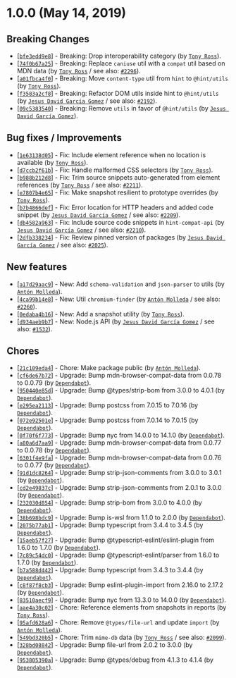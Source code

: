 # 1.0.0 (May 14, 2019)

## Breaking Changes

* [[`bfe3edd9e8`](https://github.com/webhintio/hint/commit/bfe3edd9e8984344c1e7965d39b0de4193e52a4f)] - Breaking: Drop interoperability category (by [`Tony Ross`](https://github.com/antross)).
* [[`74f0b67a25`](https://github.com/webhintio/hint/commit/74f0b67a250eba7638d670bb6d40c3760ddd0ca5)] - Breaking: Replace `caniuse` util with a `compat` util based on MDN data (by [`Tony Ross`](https://github.com/antross) / see also: [`#2296`](https://github.com/webhintio/hint/issues/2296)).
* [[`a01fbca4f0`](https://github.com/webhintio/hint/commit/a01fbca4f09b6de97edc698839d64910cb40f76a)] - Breaking: Move `content-type` util from `hint` to `@hint/utils` (by [`Tony Ross`](https://github.com/antross)).
* [[`f3583a2cf8`](https://github.com/webhintio/hint/commit/f3583a2cf8c8a93c0ad726803d7211f7b1383b2b)] - Breaking: Refactor DOM utils inside hint to `@hint/utils` (by [`Jesus David García Gomez`](https://github.com/sarvaje) / see also: [`#2192`](https://github.com/webhintio/hint/issues/2192)).
* [[`09c5383540`](https://github.com/webhintio/hint/commit/09c5383540d207e1b1a1a96cf17a0a32c51ea946)] - Breaking: Remove `utils` in favor of `@hint/utils` (by [`Jesus David García Gomez`](https://github.com/sarvaje)).

## Bug fixes / Improvements

* [[`1e63138d05`](https://github.com/webhintio/hint/commit/1e63138d05e668cee88b02ea3ed47b016987fd8d)] - Fix: Include element reference when no location is available (by [`Tony Ross`](https://github.com/antross)).
* [[`d7ccb2f61b`](https://github.com/webhintio/hint/commit/d7ccb2f61b08aaf64e46127e5f355474e207bec7)] - Fix: Handle malformed CSS selectors (by [`Tony Ross`](https://github.com/antross)).
* [[`b988b212d8`](https://github.com/webhintio/hint/commit/b988b212d8e08b1c4e5b5a005d053966d2b5cfe1)] - Fix: Trim source snippets auto-generated from element references (by [`Tony Ross`](https://github.com/antross) / see also: [`#2211`](https://github.com/webhintio/hint/issues/2211)).
* [[`e7807b4e65`](https://github.com/webhintio/hint/commit/e7807b4e65c389164d45196356770dafc545615a)] - Fix: Make snapshot resilient to prototype overrides (by [`Tony Ross`](https://github.com/antross)).
* [[`b7b4866def`](https://github.com/webhintio/hint/commit/b7b4866def7a5bad3cddcb05b49a51b0c5b52bec)] - Fix: Error location for HTTP headers and added code snippet (by [`Jesus David García Gomez`](https://github.com/sarvaje) / see also: [`#2209`](https://github.com/webhintio/hint/issues/2209)).
* [[`db4582a963`](https://github.com/webhintio/hint/commit/db4582a963ab54c1244da91ee2413581262f1998)] - Fix: Include source code snippets in `hint-compat-api` (by [`Jesus David García Gomez`](https://github.com/sarvaje) / see also: [`#2210`](https://github.com/webhintio/hint/issues/2210)).
* [[`2dfb338234`](https://github.com/webhintio/hint/commit/2dfb3382347cd264561adc378d6c73972bd1bae6)] - Fix: Review pinned version of packages (by [`Jesus David García Gomez`](https://github.com/sarvaje) / see also: [`#2025`](https://github.com/webhintio/hint/issues/2025)).

## New features

* [[`a17d29aac9`](https://github.com/webhintio/hint/commit/a17d29aac9bcd31fe640547efc8f2e785eaea5a4)] - New: Add `schema-validation` and `json-parser`  to utils (by [`Antón Molleda`](https://github.com/molant)).
* [[`4ca99b14e8`](https://github.com/webhintio/hint/commit/4ca99b14e86e4c9550b2af7564cbfc1fbdf30440)] - New: Util `chromium-finder` (by [`Antón Molleda`](https://github.com/molant) / see also: [`#2260`](https://github.com/webhintio/hint/issues/2260)).
* [[`0edaba4b16`](https://github.com/webhintio/hint/commit/0edaba4b16425d9ac1051e673c8ed9e7abfbcc02)] - New: Add a snapshot utility (by [`Tony Ross`](https://github.com/antross)).
* [[`d934aeb9b7`](https://github.com/webhintio/hint/commit/d934aeb9b714a7ddcaf1d09a3790348eaa4c335b)] - New: Node.js API (by [`Jesus David García Gomez`](https://github.com/sarvaje) / see also: [`#1532`](https://github.com/webhintio/hint/issues/1532)).

## Chores

* [[`21c109eda4`](https://github.com/webhintio/hint/commit/21c109eda4012476b7dd46211dfb394d13af7723)] - Chore: Make package public (by [`Antón Molleda`](https://github.com/molant)).
* [[`cf6de67b72`](https://github.com/webhintio/hint/commit/cf6de67b72cdc4d95cc56b205a1375da2c5dfd61)] - Upgrade: Bump mdn-browser-compat-data from 0.0.78 to 0.0.79 (by [`Dependabot`](https://github.com/dependabot-bot)).
* [[`950440e85d`](https://github.com/webhintio/hint/commit/950440e85db027850324f44fd046efaf5b1a4af0)] - Upgrade: Bump @types/strip-bom from 3.0.0 to 4.0.1 (by [`Dependabot`](https://github.com/dependabot-bot)).
* [[`e295ea2113`](https://github.com/webhintio/hint/commit/e295ea21135d129c032dc9fc636cb22f1a15e07c)] - Upgrade: Bump postcss from 7.0.15 to 7.0.16 (by [`Dependabot`](https://github.com/dependabot-bot)).
* [[`072e92501e`](https://github.com/webhintio/hint/commit/072e92501e89e60c3606b393afc7be83693d1012)] - Upgrade: Bump postcss from 7.0.14 to 7.0.15 (by [`Dependabot`](https://github.com/dependabot-bot)).
* [[`0f70f6f773`](https://github.com/webhintio/hint/commit/0f70f6f773235cdab31d5811eaa5f0ff9be9650f)] - Upgrade: Bump nyc from 14.0.0 to 14.1.0 (by [`Dependabot`](https://github.com/dependabot-bot)).
* [[`a80a6d7aa9`](https://github.com/webhintio/hint/commit/a80a6d7aa93619b35ef68c45b2881e3258ea7efb)] - Upgrade: Bump mdn-browser-compat-data from 0.0.77 to 0.0.78 (by [`Dependabot`](https://github.com/dependabot-bot)).
* [[`6301f4e9fa`](https://github.com/webhintio/hint/commit/6301f4e9fad5177d8d48bb41373d2b486a6c78ae)] - Upgrade: Bump mdn-browser-compat-data from 0.0.76 to 0.0.77 (by [`Dependabot`](https://github.com/dependabot-bot)).
* [[`91d1dc8264`](https://github.com/webhintio/hint/commit/91d1dc82640d606261bca4f772e5b39c95333738)] - Upgrade: Bump strip-json-comments from 3.0.0 to 3.0.1 (by [`Dependabot`](https://github.com/dependabot-bot)).
* [[`cd2e49837c`](https://github.com/webhintio/hint/commit/cd2e49837c5aa1e68e4f2fdc91bc2b731b260a21)] - Upgrade: Bump strip-json-comments from 2.0.1 to 3.0.0 (by [`Dependabot`](https://github.com/dependabot-bot)).
* [[`232030d854`](https://github.com/webhintio/hint/commit/232030d854ac004d6572908a05f5c1d712c28580)] - Upgrade: Bump strip-bom from 3.0.0 to 4.0.0 (by [`Dependabot`](https://github.com/dependabot-bot)).
* [[`38b698bdc9`](https://github.com/webhintio/hint/commit/38b698bdc96bebe8d7dabed8c2df115de06da67c)] - Upgrade: Bump is-wsl from 1.1.0 to 2.0.0 (by [`Dependabot`](https://github.com/dependabot-bot)).
* [[`2075b77ab1`](https://github.com/webhintio/hint/commit/2075b77ab1b05aadc51329261df3fbc9d83cc09e)] - Upgrade: Bump typescript from 3.4.4 to 3.4.5 (by [`Dependabot`](https://github.com/dependabot-bot)).
* [[`15aeb57f27`](https://github.com/webhintio/hint/commit/15aeb57f2753dce8e6b7c78a9cc5c5376a538835)] - Upgrade: Bump @typescript-eslint/eslint-plugin from 1.6.0 to 1.7.0 (by [`Dependabot`](https://github.com/dependabot-bot)).
* [[`7c89c54dc0`](https://github.com/webhintio/hint/commit/7c89c54dc035641db905a2d057dc2ba04af09eb1)] - Upgrade: Bump @typescript-eslint/parser from 1.6.0 to 1.7.0 (by [`Dependabot`](https://github.com/dependabot-bot)).
* [[`b7a588d442`](https://github.com/webhintio/hint/commit/b7a588d442233484c5ffdff41865761213b4121a)] - Upgrade: Bump typescript from 3.4.3 to 3.4.4 (by [`Dependabot`](https://github.com/dependabot-bot)).
* [[`c8f87f8cb3`](https://github.com/webhintio/hint/commit/c8f87f8cb3318ef0abf1259e7a78f920c2f6701e)] - Upgrade: Bump eslint-plugin-import from 2.16.0 to 2.17.2 (by [`Dependabot`](https://github.com/dependabot-bot)).
* [[`83510aecf9`](https://github.com/webhintio/hint/commit/83510aecf9657aadbc987ae7ad66603a1da1e8e0)] - Upgrade: Bump nyc from 13.3.0 to 14.0.0 (by [`Dependabot`](https://github.com/dependabot-bot)).
* [[`aae4a30c02`](https://github.com/webhintio/hint/commit/aae4a30c02a0635328d98589a6020ec0a27f4579)] - Chore: Reference elements from snapshots in reports (by [`Tony Ross`](https://github.com/antross)).
* [[`95afd628a6`](https://github.com/webhintio/hint/commit/95afd628a65af40a318f39c944dd358753b1c2ed)] - Chore: Remove `@types/file-url` and update `import` (by [`Antón Molleda`](https://github.com/molant)).
* [[`549bd320b5`](https://github.com/webhintio/hint/commit/549bd320b5f01b8ab934c2c819c7797a9ea51476)] - Chore: Trim `mime-db` data (by [`Tony Ross`](https://github.com/antross) / see also: [`#2099`](https://github.com/webhintio/hint/issues/2099)).
* [[`328bd08842`](https://github.com/webhintio/hint/commit/328bd0884273c25294509f85b95467930eaebb9e)] - Upgrade: Bump file-url from 2.0.2 to 3.0.0 (by [`Dependabot`](https://github.com/dependabot-bot)).
* [[`953805390a`](https://github.com/webhintio/hint/commit/953805390a84c1d28447d57a06e58cf88da375ed)] - Upgrade: Bump @types/debug from 4.1.3 to 4.1.4 (by [`Dependabot`](https://github.com/dependabot-bot)).


